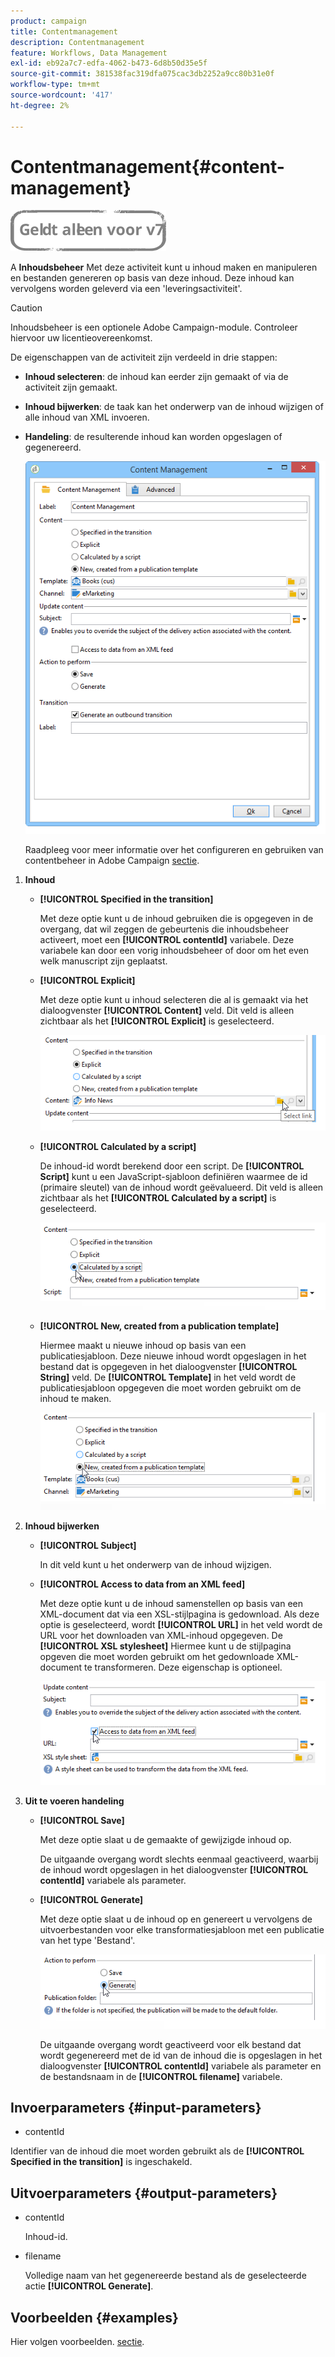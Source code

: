 ```yaml
---
product: campaign
title: Contentmanagement
description: Contentmanagement
feature: Workflows, Data Management
exl-id: eb92a7c7-edfa-4062-b473-6d8b50d35e5f
source-git-commit: 381538fac319dfa075cac3db2252a9cc80b31e0f
workflow-type: tm+mt
source-wordcount: '417'
ht-degree: 2%

---
```


# Contentmanagement{#content-management}

![](../../assets/v7-only.svg)

A **Inhoudsbeheer** Met deze activiteit kunt u inhoud maken en manipuleren en bestanden genereren op basis van deze inhoud. Deze inhoud kan vervolgens worden geleverd via een &#39;leveringsactiviteit&#39;.

>[!CAUTION]
>
>Inhoudsbeheer is een optionele Adobe Campaign-module. Controleer hiervoor uw licentieovereenkomst.

De eigenschappen van de activiteit zijn verdeeld in drie stappen:

* **Inhoud selecteren**: de inhoud kan eerder zijn gemaakt of via de activiteit zijn gemaakt.
* **Inhoud bijwerken**: de taak kan het onderwerp van de inhoud wijzigen of alle inhoud van XML invoeren.
* **Handeling**: de resulterende inhoud kan worden opgeslagen of gegenereerd.

   ![](assets/content_mgmt_edit.png)

   Raadpleeg voor meer informatie over het configureren en gebruiken van contentbeheer in Adobe Campaign [sectie](../../delivery/using/about-content-management.md).

1. **Inhoud**

   * **[!UICONTROL Specified in the transition]**

      Met deze optie kunt u de inhoud gebruiken die is opgegeven in de overgang, dat wil zeggen de gebeurtenis die inhoudsbeheer activeert, moet een **[!UICONTROL contentId]** variabele. Deze variabele kan door een vorig inhoudsbeheer of door om het even welk manuscript zijn geplaatst.

   * **[!UICONTROL Explicit]**

      Met deze optie kunt u inhoud selecteren die al is gemaakt via het dialoogvenster **[!UICONTROL Content]** veld. Dit veld is alleen zichtbaar als het **[!UICONTROL Explicit]** is geselecteerd.

      ![](assets/content_mgmt_explicit.png)

   * **[!UICONTROL Calculated by a script]**

      De inhoud-id wordt berekend door een script. De **[!UICONTROL Script]** kunt u een JavaScript-sjabloon definiëren waarmee de id (primaire sleutel) van de inhoud wordt geëvalueerd. Dit veld is alleen zichtbaar als het **[!UICONTROL Calculated by a script]** is geselecteerd.

      ![](assets/content_mgmt_script.png)

   * **[!UICONTROL New, created from a publication template]**

      Hiermee maakt u nieuwe inhoud op basis van een publicatiesjabloon. Deze nieuwe inhoud wordt opgeslagen in het bestand dat is opgegeven in het dialoogvenster **[!UICONTROL String]** veld. De **[!UICONTROL Template]** in het veld wordt de publicatiesjabloon opgegeven die moet worden gebruikt om de inhoud te maken.

      ![](assets/content_mgmt_new.png)

1. **Inhoud bijwerken**

   * **[!UICONTROL Subject]**

      In dit veld kunt u het onderwerp van de inhoud wijzigen.

   * **[!UICONTROL Access to data from an XML feed]**

      Met deze optie kunt u de inhoud samenstellen op basis van een XML-document dat via een XSL-stijlpagina is gedownload. Als deze optie is geselecteerd, wordt **[!UICONTROL URL]** in het veld wordt de URL voor het downloaden van XML-inhoud opgegeven. De **[!UICONTROL XSL stylesheet]** Hiermee kunt u de stijlpagina opgeven die moet worden gebruikt om het gedownloade XML-document te transformeren. Deze eigenschap is optioneel.

      ![](assets/content_mgmt_xmlcontent.png)

1. **Uit te voeren handeling**

   * **[!UICONTROL Save]**

      Met deze optie slaat u de gemaakte of gewijzigde inhoud op.

      De uitgaande overgang wordt slechts eenmaal geactiveerd, waarbij de inhoud wordt opgeslagen in het dialoogvenster **[!UICONTROL contentId]** variabele als parameter.

   * **[!UICONTROL Generate]**

      Met deze optie slaat u de inhoud op en genereert u vervolgens de uitvoerbestanden voor elke transformatiesjabloon met een publicatie van het type &#39;Bestand&#39;.

      ![](assets/content_mgmt_generate.png)

      De uitgaande overgang wordt geactiveerd voor elk bestand dat wordt gegenereerd met de id van de inhoud die is opgeslagen in het dialoogvenster **[!UICONTROL contentId]** variabele als parameter en de bestandsnaam in de **[!UICONTROL filename]** variabele.

## Invoerparameters {#input-parameters}

* contentId

Identifier van de inhoud die moet worden gebruikt als de **[!UICONTROL Specified in the transition]** is ingeschakeld.

## Uitvoerparameters {#output-parameters}

* contentId

   Inhoud-id.

* filename

   Volledige naam van het gegenereerde bestand als de geselecteerde actie **[!UICONTROL Generate]**.

## Voorbeelden {#examples}

Hier volgen voorbeelden. [sectie](../../delivery/using/automating-via-workflows.md#examples).
